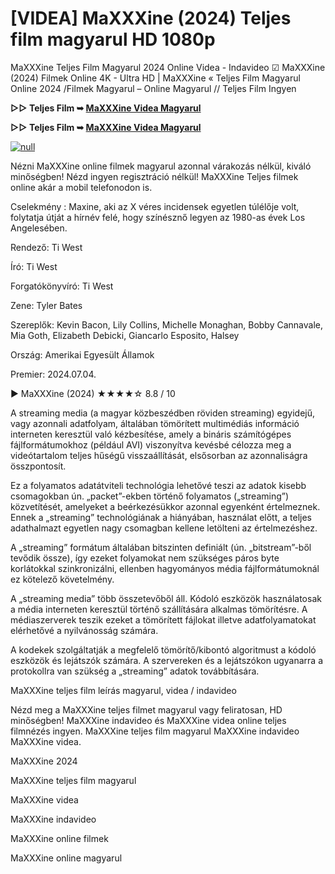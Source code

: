 # [VIDEA] MaXXXine (2024) Teljes film magyarul HD 1080p

MaXXXine Teljes Film Magyarul 2024 Online Videa - Indavideo ☑ MaXXXine (2024) Filmek Online 4K - Ultra HD | MaXXXine « Teljes Film Magyarul Online 2024 /Filmek Magyarul – Online Magyarul // Teljes Film Ingyen

**▷▷ Teljes Film ➥ [MaXXXine Videa Magyarul](https://t.co/Pl0i76n3zO)**

**▷▷ Teljes Film ➥ [MaXXXine Videa Magyarul](https://t.co/Pl0i76n3zO)**

[![null](https://static.wixstatic.com/media/855a25_043b5abeb4ae4d35ac003198e7fe56ed~mv2.gif)](https://t.co/Pl0i76n3zO)

Nézni MaXXXine online filmek magyarul azonnal várakozás nélkül, kiváló minőségben! Nézd ingyen regisztráció nélkül! MaXXXine Teljes filmek online akár a mobil telefonodon is.

Cselekmény : Maxine, aki az X véres incidensek egyetlen túlélője volt, folytatja útját a hírnév felé, hogy színésznő legyen az 1980-as évek Los Angelesében.

Rendező: Ti West

Író: Ti West

Forgatókönyvíró: Ti West

Zene: Tyler Bates

Szereplők: Kevin Bacon, Lily Collins, Michelle Monaghan, Bobby Cannavale, Mia Goth, Elizabeth Debicki, Giancarlo Esposito, Halsey

Ország: Amerikai Egyesült Államok

Premier: 2024.07.04.

▶️ MaXXXine (2024) ★★★★☆ 8.8 / 10

A streaming media (a magyar közbeszédben röviden streaming) egyidejű, vagy azonnali adatfolyam, általában tömörített multimédiás információ interneten keresztül való kézbesítése, amely a bináris számítógépes fájlformátumokhoz (például AVI) viszonyítva kevésbé célozza meg a videótartalom teljes hűségű visszaállítását, elsősorban az azonnaliságra összpontosít.

Ez a folyamatos adatátviteli technológia lehetővé teszi az adatok kisebb csomagokban ún. „packet”-ekben történő folyamatos („streaming”) közvetítését, amelyeket a beérkezésükkor azonnal egyenként értelmeznek. Ennek a „streaming” technológiának a hiányában, használat előtt, a teljes adathalmazt egyetlen nagy csomagban kellene letölteni az értelmezéshez.

A „streaming” formátum általában bitszinten definiált (ún. „bitstream”-ből tevődik össze), így ezeket folyamokat nem szükséges páros byte korlátokkal szinkronizálni, ellenben hagyományos média fájlformátumoknál ez kötelező követelmény.

A „streaming media” több összetevőből áll. Kódoló eszközök használatosak a média interneten keresztül történő szállítására alkalmas tömörítésre. A médiaszerverek teszik ezeket a tömörített fájlokat illetve adatfolyamatokat elérhetővé a nyilvánosság számára.

A kodekek szolgáltatják a megfelelő tömörítő/kibontó algoritmust a kódoló eszközök és lejátszók számára. A szervereken és a lejátszókon ugyanarra a protokollra van szükség a „streaming” adatok továbbítására.

MaXXXine teljes film leírás magyarul, videa / indavideo

Nézd meg a MaXXXine teljes filmet magyarul vagy feliratosan, HD minőségben! MaXXXine indavideo és MaXXXine videa online teljes filmnézés ingyen. MaXXXine teljes film magyarul MaXXXine indavideo MaXXXine videa.

MaXXXine 2024

MaXXXine teljes film magyarul

MaXXXine videa

MaXXXine indavideo

MaXXXine online filmek

MaXXXine online magyarul
